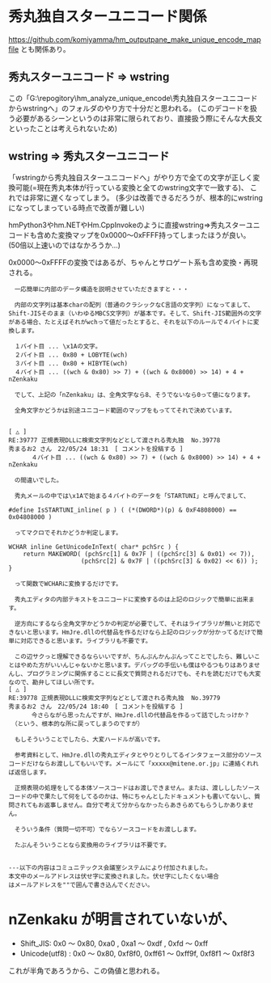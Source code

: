# 秀丸独自スターユニコード関係

https://github.com/komiyamma/hm_outputpane_make_unique_encode_mapfile
とも関係あり。

## 秀丸スターユニコード ⇒ wstring

この「G:\repogitory\hm_analyze_unique_encode\秀丸独自スターユニコードからwstringへ」のフォルダのやり方で十分だと思われる。
(このデコードを扱う必要があるシーンというのは非常に限られており、直接扱う際にそんな大長文といったことは考えられないため)

## wstring ⇒ 秀丸スターユニコード

「wstringから秀丸独自スターユニコードへ」がやり方で全ての文字が正しく変換可能(=現在秀丸本体が行っている変換と全てのwstring文字で一致する)、
これでは非常に遅くなってしまう。
(多少は改善できるだろうが、根本的にwstringになってしまっている時点で改善が難しい)

hmPython3やhm.NETやHm.CppInvokeのように直接wstring⇒秀丸スターユニコードも含めた変換マップを0x0000～0xFFFF持ってしまったほうが良い。
(50倍以上速いのではなかろうか...)

0x0000～0xFFFFの変換ではあるが、ちゃんとサロゲート系も含め変換・再現される。

```
　一応簡単に内部のデータ構造を説明させていただきますと・・・

　内部の文字列は基本charの配列（普通のクラシックなC言語の文字列）になってまして、Shift-JISそのまま（いわゆるMBCS文字列）が基本です。そして、Shift-JIS範囲外の文字がある場合、たとえばそれがwchって値だったとすると、それを以下のルールで４バイトに変換します。

　１バイト目 ... \x1Aの文字。
　２バイト目 ... 0x80 + LOBYTE(wch)
　３バイト目 ... 0x80 + HIBYTE(wch)
　４バイト目 ... ((wch & 0x80) >> 7) + ((wch & 0x8000) >> 14) + 4 + nZenkaku

　でして、上記の「nZenkaku」は、全角文字なら8、そうでないなら0って値になります。

　全角文字かどうかは別途ユニコード範囲のマップをもっててそれで決めています。


[ △ ]
RE:39777 正規表現DLLに検索文字列などとして渡される秀丸独	No.39778
秀まるお2 さん　22/05/24 18:31　[ コメントを投稿する ]
　	　４バイト目 ... ((wch & 0x80) >> 7) + ((wch & 0x8000) >> 14) + 4 + nZenkaku

　の間違いでした。

　秀丸メールの中では\x1Aで始まる４バイトのデータを「STARTUNI」と呼んでまして、

#define IsSTARTUNI_inline( p ) ( (*(DWORD*)(p) & 0xF4808000) == 0x04808000 )

　ってマクロでそれかどうか判定します。

WCHAR inline GetUnicodeInText( char* pchSrc ) {
    return MAKEWORD( (pchSrc[1] & 0x7F | ((pchSrc[3] & 0x01) << 7)),
                    (pchSrc[2] & 0x7F | ((pchSrc[3] & 0x02) << 6)) );
}

　って関数でWCHARに変換するだけです。

　秀丸エディタの内部テキストをユニコードに変換するのは上記のロジックで簡単に出来ます。

　逆方向にするなら全角文字かどうかの判定が必要でして、それはライブラリが無いと対応できないと思います。HmJre.dllの代替品を作るだけなら上記のロジックが分かってるだけで簡単に対応できると思います。ライブラリも不要です。

　この辺サクっと理解できるならいいですが、ちんぷんかんぷんってことでしたら、難しいことはやめた方がいいんじゃないかと思います。デバッグの手伝いも僕はやるつもりはありませんし、プログラミングに関係することに長文で質問されるだけでも、それを読むだけでも大変なので、勘弁してほしい所です。
[ △ ]
RE:39778 正規表現DLLに検索文字列などとして渡される秀丸独	No.39779
秀まるお2 さん　22/05/24 18:40　[ コメントを投稿する ]
　	　今さらながら思ったんですが、HmJre.dllの代替品を作るって話でしたっけか？
　（という、根本的な所に戻ってしまうのですが）

　もしそういうことでしたら、大変ハードルが高いです。

　参考資料として、HmJre.dllの秀丸エディタとやりとりしてるインタフェース部分のソースコードだけならお渡ししてもいいです。メールにて「xxxxx@mitene.or.jp」に連絡くれれば返信します。

　正規表現の処理をしてる本体ソースコードはお渡しできません。または、渡しししたソースコードの中で果たして何をしてるのかは、特にちゃんとしたドキュメントも書いてないし、質問されてもお返事しません。自分で考えて分からなかったらあきらめてもらうしかありません。

　そういう条件（質問一切不可）でならソースコードをお渡しします。

　たぶんそういうことなら変換用のライブラリは不要です。


---以下の内容はコミュニテックス会議室システムにより付加されました。
本文中のメールアドレスは伏せ字に変換されました。伏せ字にしたくない場合
はメールアドレスを""で囲んで書き込んでください。
```

# nZenkaku が明言されていないが、

- Shift_JIS: 0x0 ～ 0x80, 0xa0 , 0xa1 ～ 0xdf , 0xfd ～ 0xff
- Unicode(utf8) : 0x0 ～ 0x80, 0xf8f0, 0xff61 ～ 0xff9f, 0xf8f1 ～ 0xf8f3

これが半角であろうから、この偽値と思われる。
